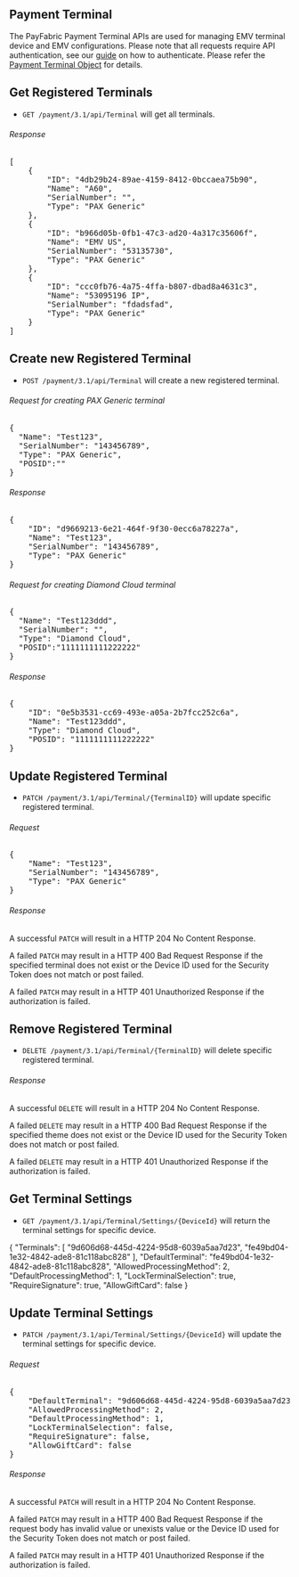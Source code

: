 Payment Terminal
-----------------
The PayFabric Payment Terminal APIs are used for managing EMV terminal device and EMV configurations. Please note that all requests require API authentication, see our [guide](Authentication.md) on how to authenticate. Please refer the [Payment Terminal Object](/PayFabric/Sections/3.1JSONObjects.md#terminal-setting) for details. 

Get Registered Terminals
---------------------
* `GET /payment/3.1/api/Terminal`  will get all terminals. 

###### Response
<pre>
[
    {
        "ID": "4db29b24-89ae-4159-8412-0bccaea75b90",
        "Name": "A60",
        "SerialNumber": "",
        "Type": "PAX Generic"
    },
    {
        "ID": "b966d05b-0fb1-47c3-ad20-4a317c35606f",
        "Name": "EMV US",
        "SerialNumber": "53135730",
        "Type": "PAX Generic"
    },   
    {
        "ID": "ccc0fb76-4a75-4ffa-b807-dbad8a4631c3",
        "Name": "53095196 IP",
        "SerialNumber": "fdadsfad",
        "Type": "PAX Generic"
    }
]
</pre>

Create new Registered Terminal
---------------------
* `POST /payment/3.1/api/Terminal` will create a new registered terminal.

###### Request for creating PAX Generic terminal
<pre>
{
  "Name": "Test123",
  "SerialNumber": "143456789",
  "Type": "PAX Generic",
  "POSID":""
}
</pre>

###### Response
<pre>
{
    "ID": "d9669213-6e21-464f-9f30-0ecc6a78227a",
    "Name": "Test123",
    "SerialNumber": "143456789",
    "Type": "PAX Generic"
}
</pre>

###### Request for creating Diamond Cloud terminal
<pre>
{
  "Name": "Test123ddd",
  "SerialNumber": "",
  "Type": "Diamond Cloud",
  "POSID":"1111111111222222"
}
</pre>

###### Response
<pre>
{
    "ID": "0e5b3531-cc69-493e-a05a-2b7fcc252c6a",
    "Name": "Test123ddd",
    "Type": "Diamond Cloud",
    "POSID": "1111111111222222"
}
</pre>

Update Registered Terminal
------------------------------
* `PATCH /payment/3.1/api/Terminal/{TerminalID}` will update specific registered terminal.
###### Request
<pre>
{  
    "Name": "Test123",
    "SerialNumber": "143456789",
    "Type": "PAX Generic"
}
</pre>   
###### Response
A successful `PATCH` will result in a HTTP 204 No Content Response.

A failed `PATCH` may result in a HTTP 400 Bad Request Response if the specified terminal does not exist or the Device ID used for the Security Token does not match or post failed.

A failed `PATCH` may result in a HTTP 401 Unauthorized Response if the authorization is failed.

Remove Registered Terminal
------------------------------
* `DELETE /payment/3.1/api/Terminal/{TerminalID}` will delete specific registered terminal.

###### Response
A successful `DELETE` will result in a HTTP 204 No Content Response.

A failed `DELETE` may result in a HTTP 400 Bad Request Response if the specified theme does not exist or the Device ID used for the Security Token does not match or post failed.

A failed `DELETE` may result in a HTTP 401 Unauthorized Response if the authorization is failed.

Get Terminal Settings
---------------------
* `GET /payment/3.1/api/Terminal/Settings/{DeviceId}` will return the terminal settings for specific device.

{
    "Terminals": [
        "9d606d68-445d-4224-95d8-6039a5aa7d23",
        "fe49bd04-1e32-4842-ade8-81c118abc828"
    ],
    "DefaultTerminal": "fe49bd04-1e32-4842-ade8-81c118abc828",
    "AllowedProcessingMethod": 2,
    "DefaultProcessingMethod": 1,
    "LockTerminalSelection": true,
    "RequireSignature": true,
    "AllowGiftCard": false
}

Update Terminal Settings
----------------------
* `PATCH /payment/3.1/api/Terminal/Settings/{DeviceId}` will update the terminal settings for specific device.
###### Request
<pre>
{    
    "DefaultTerminal": "9d606d68-445d-4224-95d8-6039a5aa7d23",
    "AllowedProcessingMethod": 2,
    "DefaultProcessingMethod": 1,
    "LockTerminalSelection": false,
    "RequireSignature": false,
    "AllowGiftCard": false
}
</pre>

###### Response
A successful `PATCH` will result in a HTTP 204 No Content Response.

A failed `PATCH` may result in a HTTP 400 Bad Request Response if the request body has invalid value or unexists value or the Device ID used for the Security Token does not match or post failed.

A failed `PATCH` may result in a HTTP 401 Unauthorized Response if the authorization is failed.
